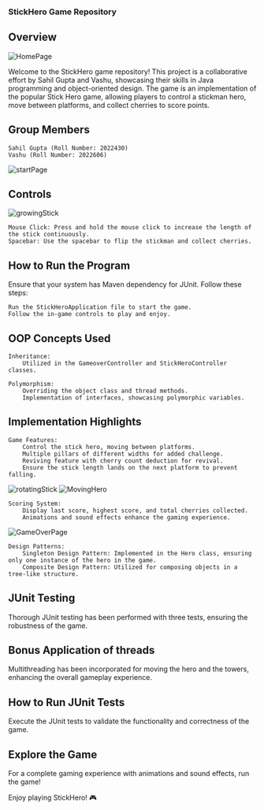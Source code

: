### StickHero Game Repository
## Overview
![HomePage](https://github.com/sahilguptasg2017/StickHero-AP-PROJECT/assets/132465692/c9574018-22a1-4bd2-8804-c09c391a483a)

Welcome to the StickHero game repository! This project is a collaborative effort by Sahil Gupta and Vashu, showcasing their skills in Java programming and object-oriented design. The game is an implementation of the popular Stick Hero game, allowing players to control a stickman hero, move between platforms, and collect cherries to score points.
## Group Members

    Sahil Gupta (Roll Number: 2022430)
    Vashu (Roll Number: 2022606)
![startPage](https://github.com/sahilguptasg2017/StickHero-AP-PROJECT/assets/132465692/5ff7ff2d-9956-4906-afe1-b379219ce2a3)

## Controls
![growingStick](https://github.com/sahilguptasg2017/StickHero-AP-PROJECT/assets/132465692/3d8eeb1a-6af5-44e9-a8ba-7ab914bc314d)

    Mouse Click: Press and hold the mouse click to increase the length of the stick continuously.
    Spacebar: Use the spacebar to flip the stickman and collect cherries.

## How to Run the Program

Ensure that your system has Maven dependency for JUnit. Follow these steps:

    Run the StickHeroApplication file to start the game.
    Follow the in-game controls to play and enjoy.

## OOP Concepts Used

    Inheritance:
        Utilized in the GameoverController and StickHeroController classes.

    Polymorphism:
        Overriding the object class and thread methods.
        Implementation of interfaces, showcasing polymorphic variables.

## Implementation Highlights

    Game Features:
        Control the stick hero, moving between platforms.
        Multiple pillars of different widths for added challenge.
        Reviving feature with cherry count deduction for revival.
        Ensure the stick length lands on the next platform to prevent falling.
![rotatingStick](https://github.com/sahilguptasg2017/StickHero-AP-PROJECT/assets/132465692/ae214aa2-14c5-4156-97bb-90118e41f71a)
![MovingHero](https://github.com/sahilguptasg2017/StickHero-AP-PROJECT/assets/132465692/b4cef7b1-9f25-4d2f-a473-74c503653c46)
    

    Scoring System:
        Display last score, highest score, and total cherries collected.
        Animations and sound effects enhance the gaming experience.
![GameOverPage](https://github.com/sahilguptasg2017/StickHero-AP-PROJECT/assets/132465692/20e00a03-71c4-499b-b2eb-1dd7b058c0cc)

    Design Patterns:
        Singleton Design Pattern: Implemented in the Hero class, ensuring only one instance of the hero in the game.
        Composite Design Pattern: Utilized for composing objects in a tree-like structure.

## JUnit Testing

Thorough JUnit testing has been performed with three tests, ensuring the robustness of the game.
## Bonus Application of threads

Multithreading has been incorporated for moving the hero and the towers, enhancing the overall gameplay experience.
## How to Run JUnit Tests

Execute the JUnit tests to validate the functionality and correctness of the game.
## Explore the Game

For a complete gaming experience with animations and sound effects, run the game!

Enjoy playing StickHero! 🎮
